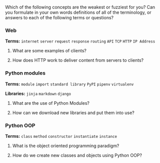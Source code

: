 Which of the following concepts are the weakest or fuzziest for you? Can you
formulate in your own words definitions of all of the terminology, or answers
to each of the following terms or questions?

### Web

**Terms:** `internet` `server` `request` `response` `routing` `API` `TCP` `HTTP`
`IP Address`

1. What are some examples of clients?

2. How does HTTP work to deliver content from servers to clients?


### Python modules

**Terms:** `module` `import` `standard library` `PyPI` `pipenv` `virtualenv`

**Libraries:** `jinja` `markdown` `django`

1. What are the use of Python Modules?

2. How can we download new libraries and put them into use?


### Python OOP

**Terms:** `class` `method` `constructor` `instantiate` `instance`

1. What is the object oriented programming paradigm?

2. How do we create new classes and objects using Python OOP?

